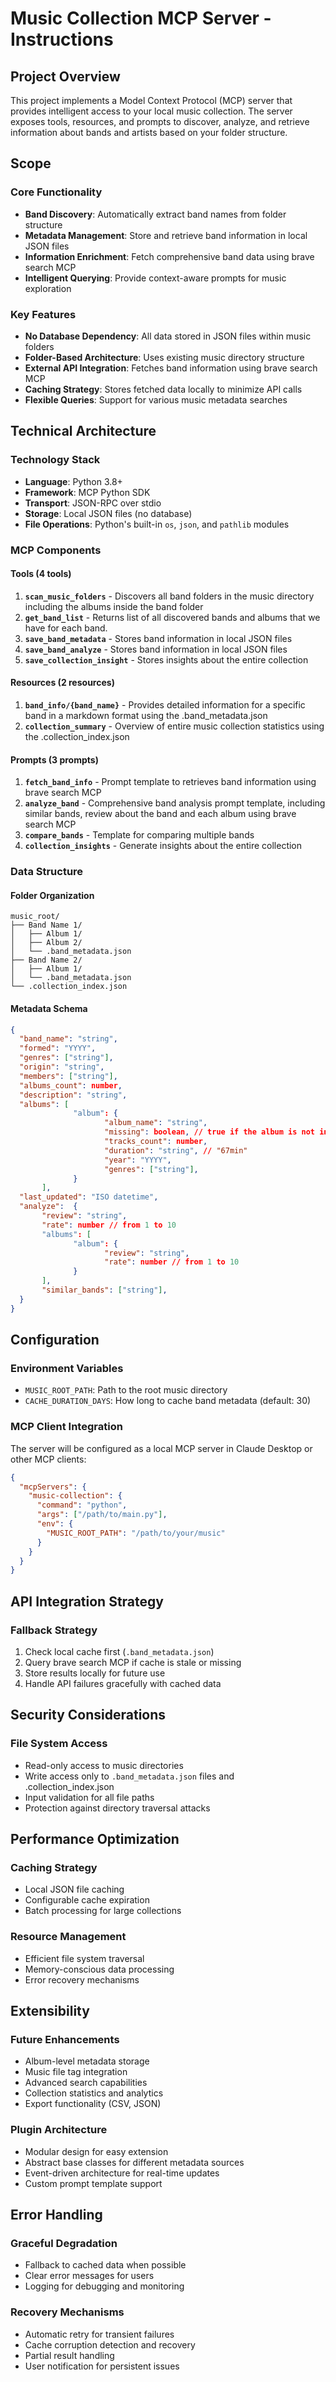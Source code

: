 # Music Collection MCP Server - Instructions

## Project Overview

This project implements a Model Context Protocol (MCP) server that provides intelligent access to your local music collection. The server exposes tools, resources, and prompts to discover, analyze, and retrieve information about bands and artists based on your folder structure.

## Scope

### Core Functionality
- **Band Discovery**: Automatically extract band names from folder structure
- **Metadata Management**: Store and retrieve band information in local JSON files
- **Information Enrichment**: Fetch comprehensive band data using brave search MCP
- **Intelligent Querying**: Provide context-aware prompts for music exploration

### Key Features
- **No Database Dependency**: All data stored in JSON files within music folders
- **Folder-Based Architecture**: Uses existing music directory structure
- **External API Integration**: Fetches band information using brave search MCP
- **Caching Strategy**: Stores fetched data locally to minimize API calls
- **Flexible Queries**: Support for various music metadata searches

## Technical Architecture

### Technology Stack
- **Language**: Python 3.8+
- **Framework**: MCP Python SDK
- **Transport**: JSON-RPC over stdio
- **Storage**: Local JSON files (no database)
- **File Operations**: Python's built-in `os`, `json`, and `pathlib` modules

### MCP Components

#### Tools (4 tools)
1. **`scan_music_folders`** - Discovers all band folders in the music directory including the albums inside the band folder
2. **`get_band_list`** - Returns list of all discovered bands and albums that we have for each band. 
3. **`save_band_metadata`** - Stores band information in local JSON files
3. **`save_band_analyze`** - Stores band information in local JSON files
4. **`save_collection_insight`** - Stores insights about the entire collection

#### Resources (2 resources)
1. **`band_info/{band_name}`** - Provides detailed information for a specific band in a markdown format using the .band_metadata.json
2. **`collection_summary`** - Overview of entire music collection statistics using the .collection_index.json

#### Prompts (3 prompts)
1. **`fetch_band_info`** - Prompt template to retrieves band information using brave search MCP
2. **`analyze_band`** - Comprehensive band analysis prompt template, including similar bands, review about the band and each album using brave search MCP
3. **`compare_bands`** - Template for comparing multiple bands
4. **`collection_insights`** - Generate insights about the entire collection

### Data Structure

#### Folder Organization
```
music_root/
├── Band Name 1/
│   ├── Album 1/
│   ├── Album 2/
│   └── .band_metadata.json
├── Band Name 2/
│   ├── Album 1/
│   └── .band_metadata.json
└── .collection_index.json
```

#### Metadata Schema
```json
{
  "band_name": "string",
  "formed": "YYYY",
  "genres": ["string"],
  "origin": "string",
  "members": ["string"],
  "albums_count": number,
  "description": "string",
  "albums": [
              "album": {
                     "album_name": "string",
                     "missing": boolean, // true if the album is not in the local folder
                     "tracks_count": number,
                     "duration": "string", // "67min"
                     "year": "YYYY",
                     "genres": ["string"],
              }
       ],
  "last_updated": "ISO datetime", 
  "analyze":  {       
       "review": "string",
       "rate": number // from 1 to 10
       "albums": [
              "album": {
                     "review": "string",
                     "rate": number // from 1 to 10
              }
       ],
       "similar_bands": ["string"],
  }
}
```

## Configuration

### Environment Variables
- `MUSIC_ROOT_PATH`: Path to the root music directory
- `CACHE_DURATION_DAYS`: How long to cache band metadata (default: 30)

### MCP Client Integration
The server will be configured as a local MCP server in Claude Desktop or other MCP clients:

```json
{
  "mcpServers": {
    "music-collection": {
      "command": "python",
      "args": ["/path/to/main.py"],
      "env": {
        "MUSIC_ROOT_PATH": "/path/to/your/music"
      }
    }
  }
}
```

## API Integration Strategy

### Fallback Strategy
1. Check local cache first (`.band_metadata.json`)
2. Query brave search MCP if cache is stale or missing
3. Store results locally for future use
4. Handle API failures gracefully with cached data

## Security Considerations

### File System Access
- Read-only access to music directories
- Write access only to `.band_metadata.json` files and .collection_index.json
- Input validation for all file paths
- Protection against directory traversal attacks

## Performance Optimization

### Caching Strategy
- Local JSON file caching
- Configurable cache expiration
- Batch processing for large collections

### Resource Management
- Efficient file system traversal
- Memory-conscious data processing
- Error recovery mechanisms

## Extensibility

### Future Enhancements
- Album-level metadata storage
- Music file tag integration
- Advanced search capabilities
- Collection statistics and analytics
- Export functionality (CSV, JSON)

### Plugin Architecture
- Modular design for easy extension
- Abstract base classes for different metadata sources
- Event-driven architecture for real-time updates
- Custom prompt template support

## Error Handling

### Graceful Degradation
- Fallback to cached data when possible
- Clear error messages for users
- Logging for debugging and monitoring

### Recovery Mechanisms
- Automatic retry for transient failures
- Cache corruption detection and recovery
- Partial result handling
- User notification for persistent issues